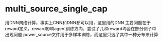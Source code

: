 # multi_source_single_cap

用DNN网络计算，事实上CNN和DNN都可以用，这里用的DNN
主要问题在于reward定义，reward影响agent训练方向，尝试了几种reward均会在部分例子中出现问题
power_source文件用于多样本训练，而这里只选了其中一种分布来计算
